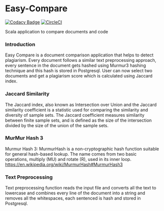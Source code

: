 # Easy-Compare

[![Codacy Badge](https://api.codacy.com/project/badge/Grade/253975d4154c4766a8752c571ccef874)](https://app.codacy.com/app/barai.k/Easy-Compare?utm_source=github.com&utm_medium=referral&utm_content=BaraiKaran/Easy-Compare&utm_campaign=Badge_Grade_Dashboard) [![CircleCI](https://circleci.com/gh/BaraiKaran/Easy-Compare/tree/master.svg?style=svg)](https://circleci.com/gh/BaraiKaran/Easy-Compare/tree/master)

Scala application to compare documents and code

### Introduction
Easy Compare is a document comparison application that helps to detect plagiarism. Every document follows a similar text preprocessing approach, every sentence in the document gets hashed using Murmur3 hashing technique and this hash is stored in Postgresql. User can now select two documents and get a plagiarism score which is calculated using Jaccard index.

### Jaccard Similarity
The Jaccard index, also known as Intersection over Union and the Jaccard similarity coefficient  is a statistic used for comparing the similarity and diversity of sample sets. The Jaccard coefficient measures similarity between finite sample sets, and is defined as the size of the intersection divided by the size of the union of the sample sets.

### MurMur Hash 3
Murmur Hash 3: MurmurHash is a non-cryptographic hash function suitable for general hash-based lookup. The name comes from two basic operations, multiply (MU) and rotate (R), used in its inner loop. <https://en.wikipedia.org/wiki/MurmurHash#MurmurHash3>

### Text Preprocessing 
Text preprocessing function reads the input file and converts all the text to lowercase and combines every line of the document into a string and removes all the whitespaces, each sentenced is hash and stored in Postgresql.